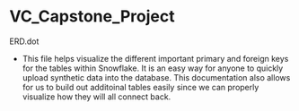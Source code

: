 # VC_Capstone_Project
ERD.dot
- This file helps visualize the different important primary and foreign keys for the tables within Snowflake. It is an easy way for anyone to quickly upload synthetic data into the database. This documentation also allows for us to build out additoinal tables easily since we can properly visualize how they will all connect back.